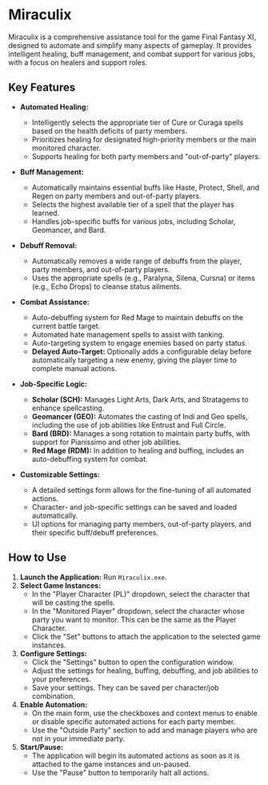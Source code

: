 # Miraculix

Miraculix is a comprehensive assistance tool for the game Final Fantasy XI, designed to automate and simplify many aspects of gameplay. It provides intelligent healing, buff management, and combat support for various jobs, with a focus on healers and support roles.

## Key Features

- **Automated Healing:**
  - Intelligently selects the appropriate tier of Cure or Curaga spells based on the health deficits of party members.
  - Prioritizes healing for designated high-priority members or the main monitored character.
  - Supports healing for both party members and "out-of-party" players.

- **Buff Management:**
  - Automatically maintains essential buffs like Haste, Protect, Shell, and Regen on party members and out-of-party players.
  - Selects the highest available tier of a spell that the player has learned.
  - Handles job-specific buffs for various jobs, including Scholar, Geomancer, and Bard.

- **Debuff Removal:**
  - Automatically removes a wide range of debuffs from the player, party members, and out-of-party players.
  - Uses the appropriate spells (e.g., Paralyna, Silena, Cursna) or items (e.g., Echo Drops) to cleanse status ailments.

- **Combat Assistance:**
  - Auto-debuffing system for Red Mage to maintain debuffs on the current battle target.
  - Automated hate management spells to assist with tanking.
  - Auto-targeting system to engage enemies based on party status.
  - **Delayed Auto-Target:** Optionally adds a configurable delay before automatically targeting a new enemy, giving the player time to complete manual actions.

- **Job-Specific Logic:**
  - **Scholar (SCH):** Manages Light Arts, Dark Arts, and Stratagems to enhance spellcasting.
  - **Geomancer (GEO):** Automates the casting of Indi and Geo spells, including the use of job abilities like Entrust and Full Circle.
  - **Bard (BRD):** Manages a song rotation to maintain party buffs, with support for Pianissimo and other job abilities.
  - **Red Mage (RDM):** In addition to healing and buffing, includes an auto-debuffing system for combat.

- **Customizable Settings:**
  - A detailed settings form allows for the fine-tuning of all automated actions.
  - Character- and job-specific settings can be saved and loaded automatically.
  - UI options for managing party members, out-of-party players, and their specific buff/debuff preferences.

## How to Use

1. **Launch the Application:** Run `Miraculix.exe`.
2. **Select Game Instances:**
   - In the "Player Character (PL)" dropdown, select the character that will be casting the spells.
   - In the "Monitored Player" dropdown, select the character whose party you want to monitor. This can be the same as the Player Character.
   - Click the "Set" buttons to attach the application to the selected game instances.
3. **Configure Settings:**
   - Click the "Settings" button to open the configuration window.
   - Adjust the settings for healing, buffing, debuffing, and job abilities to your preferences.
   - Save your settings. They can be saved per character/job combination.
4. **Enable Automation:**
   - On the main form, use the checkboxes and context menus to enable or disable specific automated actions for each party member.
   - Use the "Outside Party" section to add and manage players who are not in your immediate party.
5. **Start/Pause:**
   - The application will begin its automated actions as soon as it is attached to the game instances and un-paused.
   - Use the "Pause" button to temporarily halt all actions.